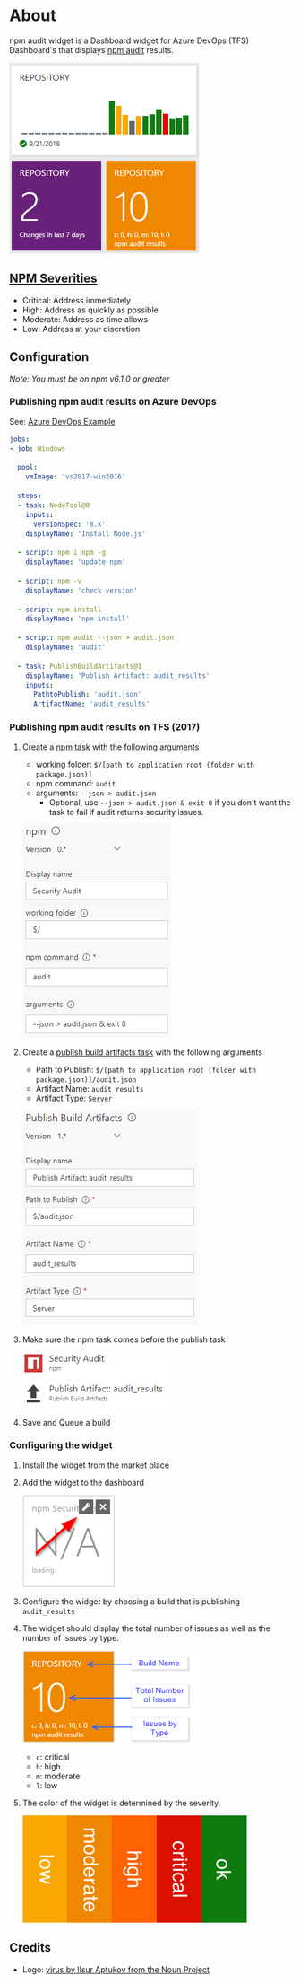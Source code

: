 # About

npm audit widget is a Dashboard widget for Azure DevOps (TFS) Dashboard's that displays [npm audit](https://docs.npmjs.com/getting-started/running-a-security-audit) results.

![widget example](img/example.png)

## [NPM Severities](https://docs.npmjs.com/getting-started/about-audit-reports#severity)

- Critical:	Address immediately
- High:	Address as quickly as possible
- Moderate:	Address as time allows
- Low:	Address at your discretion

## Configuration

*Note: You must be on npm v6.1.0 or greater*

### Publishing npm audit results on Azure DevOps

See: [Azure DevOps Example](https://dev.azure.com/npmAuditWidget/_git/npmAuditWidget?path=%2Fazure-pipelines.yml&version=GBmaster)

```yaml
jobs:
- job: Windows

  pool:
    vmImage: 'vs2017-win2016'

  steps:
  - task: NodeTool@0
    inputs:
      versionSpec: '8.x'
    displayName: 'Install Node.js'

  - script: npm i npm -g
    displayName: 'update npm'

  - script: npm -v
    displayName: 'check version'

  - script: npm install
    displayName: 'npm install'

  - script: npm audit --json > audit.json
    displayName: 'audit'

  - task: PublishBuildArtifacts@1
    displayName: 'Publish Artifact: audit_results'
    inputs:
      PathtoPublish: 'audit.json'
      ArtifactName: 'audit_results'
```

### Publishing npm audit results on TFS (2017)

1. Create a [npm task](https://docs.microsoft.com/en-us/azure/devops/pipelines/tasks/package/npm?view=vsts) with the following arguments
    - working folder: `$/[path to application root (folder with package.json)]`
    - npm command: `audit`
    - arguments: `--json > audit.json`
      - Optional, use `--json > audit.json & exit 0` if you don't want the task to fail if audit returns security issues.

    ![audit task](img/auditTask.png)

1. Create a [publish build artifacts task](https://docs.microsoft.com/en-us/azure/devops/pipelines/tasks/utility/publish-build-artifacts?view=vsts) with the following arguments
    - Path to Publish: `$/[path to application root (folder with package.json)]/audit.json`
    - Artifact Name: `audit_results`
    - Artifact Type: `Server`

    ![publish task](img/publishTask.png)

1. Make sure the npm task comes before the publish task

    ![task groups](img/tasks.png)

1. Save and Queue a build

### Configuring the widget

1. Install the widget from the market place
1. Add the widget to the dashboard

    ![task groups](img/configure.png)

1. Configure the widget by choosing a build that is publishing `audit_results`
1. The widget should display the total number of issues as well as the number of issues by type.

    ![task groups](img/configured.png)

    - `c`: critical
    - `h`: high
    - `m`: moderate
    - `l`: low

1. The color of the widget is determined by the severity.

    ![task groups](img/colors.png)

## Credits

- Logo: [virus by Ilsur Aptukov from the Noun Project](https://thenounproject.com/term/virus/209072/)
